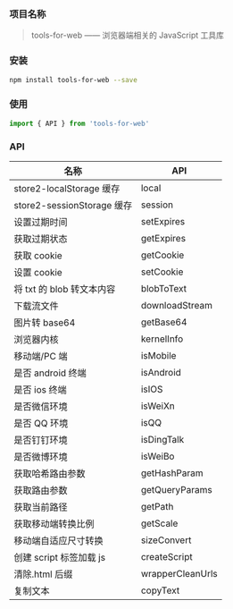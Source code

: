 ### 项目名称

> tools-for-web —— 浏览器端相关的 JavaScript 工具库

### 安装

```sh
npm install tools-for-web --save
```

### 使用

```js
import { API } from 'tools-for-web'
```

### API

| 名称                       | API              |
| -------------------------- | ---------------- |
| store2-localStorage 缓存   | local            |
| store2-sessionStorage 缓存 | session          |
| 设置过期时间               | setExpires       |
| 获取过期状态               | getExpires       |
| 获取 cookie                | getCookie        |
| 设置 cookie                | setCookie        |
| 将 txt 的 blob 转文本内容  | blobToText       |
| 下载流文件                 | downloadStream   |
| 图片转 base64              | getBase64        |
| 浏览器内核                 | kernelInfo       |
| 移动端/PC 端               | isMobile         |
| 是否 android 终端          | isAndroid        |
| 是否 ios 终端              | isIOS            |
| 是否微信环境               | isWeiXn          |
| 是否 QQ 环境               | isQQ             |
| 是否钉钉环境               | isDingTalk       |
| 是否微博环境               | isWeiBo          |
| 获取哈希路由参数           | getHashParam     |
| 获取路由参数               | getQueryParams   |
| 获取当前路径               | getPath          |
| 获取移动端转换比例         | getScale         |
| 移动端自适应尺寸转换       | sizeConvert      |
| 创建 script 标签加载 js    | createScript     |
| 清除.html 后缀             | wrapperCleanUrls |
| 复制文本                   | copyText         |
